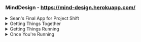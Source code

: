 ### MindDesign - https://mind-design.herokuapp.com/
<details><summary>Sean's Final App for Project Shift</summary> 
  
* This application allows for the creation and eventual 3D printing of custom things.
* Optimized for Heroku deployment, with the api folder serving both back and front end.
* Stack is Mongo/Express/React/Redux/Node.js

</details>

<details><summary>Getting Things Together</summary> 
  
* Navigate to /api folder, run 'npm install' on your local machine for dependencies.
* Navigate to /api/client folder, run 'npm install' on your local machine for dependencies.
</details>
<details><summary>Getting Things Running</summary> 
  
* Within your terminal, after the above installations have run successfully: 
  * run 'npm start' within the /api/client folder, to start the React app (default to localhost:3000).
  * run 'node server.js' within the /api folder, or use basic launch configuration within something like VS Code.
</details>
<details><summary>Once You're Running</summary> 
  
* Navigate to localhost:3000, and start drawing!
* As of the latest release, the tiger.svg won't directly download. We're working on that, and agree that it is awesome.
* You will be able to sign in, and must do so in order to save your designs on the site - but you can download them for free!

</details>
